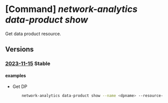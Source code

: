 # [Command] _network-analytics data-product show_

Get data product resource.

## Versions

### [2023-11-15](/Resources/mgmt-plane/L3N1YnNjcmlwdGlvbnMve30vcmVzb3VyY2Vncm91cHMve30vcHJvdmlkZXJzL21pY3Jvc29mdC5uZXR3b3JrYW5hbHl0aWNzL2RhdGFwcm9kdWN0cy97fQ==/2023-11-15.xml) **Stable**

<!-- mgmt-plane /subscriptions/{}/resourcegroups/{}/providers/microsoft.networkanalytics/dataproducts/{} 2023-11-15 -->

#### examples

- Get DP
    ```bash
        network-analytics data-product show --name <dpname> --resource-group <rg>
    ```
